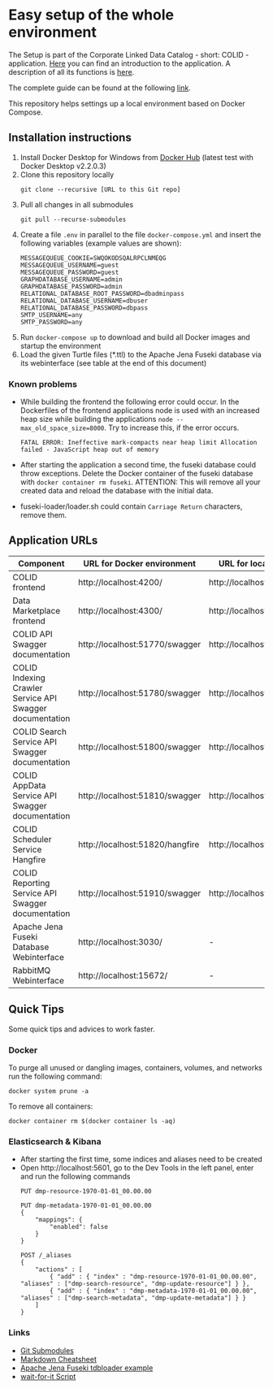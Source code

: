 # Easy setup of the whole environment

The Setup is part of the Corporate Linked Data Catalog - short: COLID - application.
[Here](https://colid.pages.gitlab.bayer.com/docs/tech/#/?id=introduction) you can find an introduction to the application.
A description of all its functions is [here](https://colid.pages.gitlab.bayer.com/docs/tech/#/functional-specification).

The complete guide can be found at the following [link](https://bayer-group.github.io/colid-documentation).

This repository helps settings up a local environment based on Docker Compose.

## Installation instructions

1. Install Docker Desktop for Windows from [Docker Hub](https://hub.docker.com/editions/community/docker-ce-desktop-windows/) (latest test with Docker Desktop v2.2.0.3)
2. Clone this repository locally
    ```console
    git clone --recursive [URL to this Git repo]
    ```
3. Pull all changes in all submodules
    ```console
    git pull --recurse-submodules
    ```
4. Create a file `.env` in parallel to the file `docker-compose.yml` and insert the following variables (example values are shown):
    ```
    MESSAGEQUEUE_COOKIE=SWQOKODSQALRPCLNMEQG
    MESSAGEQUEUE_USERNAME=guest
    MESSAGEQUEUE_PASSWORD=guest
    GRAPHDATABASE_USERNAME=admin
    GRAPHDATABASE_PASSWORD=admin
    RELATIONAL_DATABASE_ROOT_PASSWORD=dbadminpass
    RELATIONAL_DATABASE_USERNAME=dbuser
    RELATIONAL_DATABASE_PASSWORD=dbpass
    SMTP_USERNAME=any
    SMTP_PASSWORD=any
    ```
5. Run `docker-compose up` to download and build all Docker images and startup the environment
6. Load the given Turtle files (*.ttl) to the Apache Jena Fuseki database via its webinterface (see table at the end of this document)

### Known problems

- While building the frontend the following error could occur. In the Dockerfiles of the frontend applications node is used with an increased heap size while building the applications `node --max_old_space_size=8000`. Try to increase this, if the error occurs.
    ```
    FATAL ERROR: Ineffective mark-compacts near heap limit Allocation failed - JavaScript heap out of memory
    ```
- After starting the application a second time, the fuseki database could throw exceptions. Delete the Docker container of the fuseki database with `docker container rm fuseki`. ATTENTION: This will remove all your created data and reload the database with the initial data.

- fuseki-loader/loader.sh could contain `Carriage Return` characters, remove them.

## Application URLs

| Component                                                | URL for Docker environment      | URL for local environment       | Username | Password |
| -------------------------------------------------------- | ------------------------------- | ------------------------------- |--------- | -------- |
| COLID frontend                                           | http://localhost:4200/          | http://localhost:4201/          | -        | -        |
| Data Marketplace frontend                                | http://localhost:4300/          | http://localhost:4301/          | -        | -        |
| COLID API Swagger documentation                          | http://localhost:51770/swagger  | http://localhost:51771/swagger  | -        | -        |
| COLID Indexing Crawler Service API Swagger documentation | http://localhost:51780/swagger  | http://localhost:51781/swagger  | -        | -        |
| COLID Search Service API Swagger documentation           | http://localhost:51800/swagger  | http://localhost:51801/swagger  | -        | -        |
| COLID AppData Service API Swagger documentation          | http://localhost:51810/swagger  | http://localhost:51811/swagger  | -        | -        |
| COLID Scheduler Service Hangfire                         | http://localhost:51820/hangfire | http://localhost:51821/hangfire | -        | -        |
| COLID Reporting Service API Swagger documentation        | http://localhost:51910/swagger  | http://localhost:51911/swagger  | -        | -        |
| Apache Jena Fuseki Database Webinterface                 | http://localhost:3030/          | -                               | admin    | admin    |
| RabbitMQ Webinterface                                    | http://localhost:15672/         | -                               | guest    | guest    |

## Quick Tips

Some quick tips and advices to work faster.

### Docker

To purge all unused or dangling images, containers, volumes, and networks run the following command:
```console
docker system prune -a
```

To remove all containers:
```console
docker container rm $(docker container ls -aq)
```

### Elasticsearch & Kibana

- After starting the first time, some indices and aliases need to be created
- Open http://localhost:5601, go to the Dev Tools in the left panel, enter and run the following commands
    ```
    PUT dmp-resource-1970-01-01_00.00.00

    PUT dmp-metadata-1970-01-01_00.00.00
    {
        "mappings": {
            "enabled": false 
        }
    }

    POST /_aliases
    {
        "actions" : [
            { "add" : { "index" : "dmp-resource-1970-01-01_00.00.00", "aliases" : ["dmp-search-resource", "dmp-update-resource"] } },
            { "add" : { "index" : "dmp-metadata-1970-01-01_00.00.00", "aliases" : ["dmp-search-metadata", "dmp-update-metadata"] } }
        ]
    }
    ```

### Links

- [Git Submodules](https://www.vogella.com/tutorials/GitSubmodules/article.html)
- [Markdown Cheatsheet](https://github.com/adam-p/markdown-here/wiki/Markdown-Cheatsheet)
- [Apache Jena Fuseki tdbloader example](https://www.csee.umbc.edu/courses/graduate/691/spring14/01/examples/jena/README.txt)
- [wait-for-it Script](https://github.com/vishnubob/wait-for-it)
